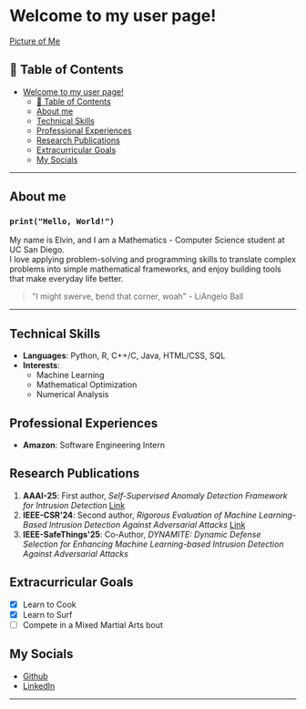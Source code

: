 # Welcome to my user page!  

[Picture of Me](images/bio-photo.jpg)  

## 📑 Table of Contents  
- [Welcome to my user page!](#welcome-to-my-user-page)
  - [📑 Table of Contents](#-table-of-contents)
  - [About me](#about-me)
  - [Technical Skills](#technical-skills)
  - [Professional Experiences](#professional-experiences)
  - [Research Publications](#research-publications)
  - [Extracurricular Goals](#extracurricular-goals)
  - [My Socials](#my-socials)

---  

## About me  
### `print("Hello, World!")`  

My name is Elvin, and I am a Mathematics - Computer Science student at UC San Diego.  
I love applying problem-solving and programming skills to translate complex problems into simple mathematical frameworks, and enjoy building tools that make everyday life better.  

> "I might swerve, bend that corner, woah" - LiAngelo Ball  

---  

## Technical Skills  
- **Languages**: Python, R, C++/C, Java, HTML/CSS, SQL  
- **Interests**:  
  - Machine Learning  
  - Mathematical Optimization  
  - Numerical Analysis  

## Professional Experiences  
- **Amazon**: Software Engineering Intern  

## Research Publications  
1. **AAAI-25**: First author, *Self-Supervised Anomaly Detection Framework for Intrusion Detection* [Link](https://arxiv.org/abs/2502.07119)  
2. **IEEE-CSR'24**: Second author, *Rigorous Evaluation of Machine Learning-Based Intrusion Detection Against Adversarial Attacks* [Link](https://ieeexplore.ieee.org/document/10679443)  
3. **IEEE-SafeThings'25**: Co-Author, *DYNAMITE: Dynamic Defense Selection for Enhancing Machine Learning-based Intrusion Detection Against Adversarial Attacks*  

## Extracurricular Goals  
- [X] Learn to Cook 
- [x] Learn to Surf
- [ ] Compete in a Mixed Martial Arts bout

## My Socials  
- [Github](https://github.com/ElvinLit)  
- [LinkedIn](https://www.linkedin.com/in/li-elvin/)  

--- 
